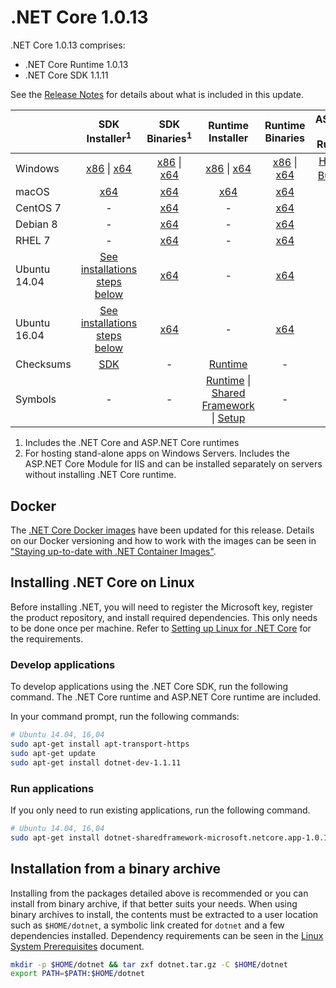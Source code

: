 
# .NET Core 1.0.13

.NET Core 1.0.13 comprises:

* .NET Core Runtime 1.0.13
* .NET Core SDK 1.1.11

See the [Release Notes](https://github.com/dotnet/core/blob/master/release-notes/1.0/1.0.13.md) for details about what is included in this update.

|           | SDK Installer<sup>1</sup>                                   | SDK Binaries<sup>1</sup>                            | Runtime Installer                                        | Runtime Binaries                                 | ASP.NET Core Runtime           |
| --------- | :------------------------------------------:     | :----------------------:                 | :---------------------------:                            | :-------------------------:                      | :-----------------:            |
| Windows   | [x86][dotnet-dev-win-x86.exe] \| [x64][dotnet-dev-win-x64.exe] | [x86][dotnet-dev-win-x86.zip] \| [x64][dotnet-dev-win-x64.zip] | [x86][dotnet-win-x86.exe] \| [x64][dotnet-win-x64.exe] | [x86][dotnet-win-x86.zip] \| [x64][dotnet-win-x64.zip] | [Hosting Bundle][DotNetCore-WindowsHosting.exe]<sup>2</sup> |
| macOS     | [x64][dotnet-dev-osx-x64.pkg]  | [x64][dotnet-dev-osx-x64.tar.gz]     | [x64][dotnet-osx-x64.pkg] | [x64][dotnet-osx-x64.tar.gz] | - |
| CentOS 7  | - | [x64][dotnet-dev-centos-x64.tar.gz] | - | [x64][dotnet-centos-x64.tar.gz]  | - |
| Debian 8  | - | [x64][dotnet-dev-debian-x64.tar.gz] | - | [x64][dotnet-debian-x64.tar.gz]  | - |
| RHEL 7    | -                                                | [x64][dotnet-dev-rhel-x64.tar.gz]                    | -                                                        | [x64][dotnet-rhel-x64.tar.gz] | - |
| Ubuntu 14.04 | [See installations steps below]((#installing-.net-core-on-linux))   | [x64][dotnet-dev-ubuntu-x64.tar.gz] | - | [x64][dotnet-ubuntu-x64.tar.gz] | - |
| Ubuntu 16.04 | [See installations steps below]((#installing-.net-core-on-linux))   | [x64][dotnet-dev-ubuntu.16.04-x64.tar.gz] | - | [x64][dotnet-ubuntu.16.04-x64.tar.gz]  | - |
| Checksums | [SDK][checksums-sdk]                             | -                                        | [Runtime][checksums-runtime]                             | - | - |
| Symbols   | -                                                | -                                        | [Runtime][coreclr-symbols.zip] \| [Shared Framework][corefx-symbols.zip] \| [Setup][core-setup-symbols.zip] | - | - |

1. Includes the .NET Core and ASP.NET Core runtimes
2. For hosting stand-alone apps on Windows Servers. Includes the ASP.NET Core Module for IIS and can be installed separately on servers without installing .NET Core runtime.

## Docker

The [.NET Core Docker images](https://hub.docker.com/r/microsoft/dotnet/) have been updated for this release. Details on our Docker versioning and how to work with the images can be seen in ["Staying up-to-date with .NET Container Images"](https://blogs.msdn.microsoft.com/dotnet/2018/06/18/staying-up-to-date-with-net-container-images/).

## Installing .NET Core on Linux

Before installing .NET, you will need to register the Microsoft key, register the product repository, and install required dependencies. This only needs to be done once per machine. Refer to [Setting up Linux for .NET Core][linux-setup] for the requirements.

### Develop applications

To develop applications using the .NET Core SDK, run the following command. The .NET Core runtime and ASP.NET Core runtime are included.

In your command prompt, run the following commands:

```bash
# Ubuntu 14.04, 16,04
sudo apt-get install apt-transport-https
sudo apt-get update
sudo apt-get install dotnet-dev-1.1.11
```

### Run applications

If you only need to run existing applications, run the following command.

```bash
# Ubuntu 14.04, 16,04
sudo apt-get install dotnet-sharedframework-microsoft.netcore.app-1.0.13
```

## Installation from a binary archive

Installing from the packages detailed above is recommended or you can install from binary archive, if that better suits your needs. When using binary archives to install, the contents must be extracted to a user location such as `$HOME/dotnet`, a symbolic link created for `dotnet` and a few dependencies installed. Dependency requirements can be seen in the [Linux System Prerequisites](https://github.com/dotnet/core/blob/master/Documentation/linux-prereqs.md) document.

```bash
mkdir -p $HOME/dotnet && tar zxf dotnet.tar.gz -C $HOME/dotnet
export PATH=$PATH:$HOME/dotnet
```

[blob-runtime]: https://dotnetcli.blob.core.windows.net/dotnet/Runtime/
[blob-sdk]: https://dotnetcli.blob.core.windows.net/dotnet/Sdk/
[release-notes]: https://github.com/dotnet/core/blob/master/release-notes/1.0/1.0.13.md

[dotnet-win-x86.zip]: https://download.visualstudio.microsoft.com/download/pr/bf245f8d-baac-40c1-8e71-cbbba707567a/1409618b28f28081543611fc6b3975b2/dotnet-win-x86.1.0.13.zip
[dotnet-win-x86.exe]: https://download.visualstudio.microsoft.com/download/pr/cb053d14-47f0-4b44-be07-10a8498c6e43/085f44c92dcc8f37f041362789d64652/dotnet-win-x86.1.0.13.exe
[dotnet-win-x64.zip]: https://download.visualstudio.microsoft.com/download/pr/9912c80e-d5cb-4444-ad0f-14c7d8be9934/6d84e4c1b52854fd3348b61a8f35390c/dotnet-win-x64.1.0.13.zip
[dotnet-win-x64.exe]: https://download.visualstudio.microsoft.com/download/pr/ca708427-f409-4c58-ba6c-8e4181165ca7/302fb8001cd5a43e1a2b3b298f178421/dotnet-win-x64.1.0.13.exe
[dotnet-osx-x64.tar.gz]: https://download.visualstudio.microsoft.com/download/pr/e0c8ff7d-f5bc-45f0-91a6-d498ca19ecdb/5a4c140f88ee9411c8c3422bbd3c21fb/dotnet-osx-x64.1.0.13.tar.gz
[dotnet-osx-x64.pkg]: https://download.visualstudio.microsoft.com/download/pr/f1abb833-4b3e-4c97-a1ef-5e8258a5bdf8/8e05b692b4e50005288c0712fc20ed9d/dotnet-osx-x64.1.0.13.pkg
[dotnet-centos-x64.tar.gz]: https://download.visualstudio.microsoft.com/download/pr/239e6fa0-ad82-4536-a48e-655dd0ccab1a/89fcb7d66660bec8259c97cd1d554d88/dotnet-centos-x64.1.0.13.tar.gz
[dotnet-debian-x64.tar.gz]: https://download.visualstudio.microsoft.com/download/pr/0459a9f3-c263-4086-b7e3-a846183f2132/c2f1813dd266658dd76628daba5806c3/dotnet-debian-x64.1.0.13.tar.gz
[dotnet-ubuntu-x64.tar.gz]: https://download.visualstudio.microsoft.com/download/pr/9892faa7-c699-461d-afeb-dcd0869f544b/76cd9455b6623e390c4f61ca73d7701e/dotnet-ubuntu-x64.1.0.13.tar.gz
[dotnet-ubuntu.16.04-x64.tar.gz]: https://download.visualstudio.microsoft.com/download/pr/30bac15b-7bca-4aa5-8981-bd71e171f3b0/ee84e87162dd3e344609faec9802cbde/dotnet-ubuntu.16.04-x64.1.0.13.tar.gz
[dotnet-rhel-x64.tar.gz]: https://download.visualstudio.microsoft.com/download/pr/632f280e-9f27-495f-bbe4-ccd17cde70ac/df8a4b586e8d7caa9ac6133e68aa41fe/dotnet-rhel-x64.1.0.13.tar.gz

[dotnet-dev-osx-x64.tar.gz]: https://download.visualstudio.microsoft.com/download/pr/15a05546-15df-488f-adcf-0e77e86dbefb/1f902e78cfea6209c387adce764a88bc/dotnet-dev-osx-x64.1.1.11.tar.gz
[dotnet-dev-osx-x64.pkg]: https://download.visualstudio.microsoft.com/download/pr/3c23a7aa-eecd-461b-ad45-979c4c684917/1b464bd34c763e664f7eed6006889d87/dotnet-dev-osx-x64.1.1.11.pkg
[dotnet-dev-win-x86.zip]: https://download.visualstudio.microsoft.com/download/pr/db408c7b-ef37-4374-b33b-a5b286adaa53/be0f0df977501c4df71ac3f04b9ce35e/dotnet-dev-win-x86.1.1.11.zip
[dotnet-dev-win-x86.exe]: https://download.visualstudio.microsoft.com/download/pr/9386d3bc-6799-4cc5-8288-c807674c72ed/b585db316f0d1c4cad749c247ef21b59/dotnet-dev-win-x86.1.1.11.exe
[dotnet-dev-win-x64.zip]: https://download.visualstudio.microsoft.com/download/pr/a298f85a-bc4c-4019-842e-021e397e3437/5c95727dfe79b600834291a8983b9507/dotnet-dev-win-x64.1.1.11.zip
[dotnet-dev-win-x64.exe]: https://download.visualstudio.microsoft.com/download/pr/baf5a5a7-68d6-4cf1-afdf-47968b5f91e7/05e6dfe191607ef6135a34215464f600/dotnet-dev-win-x64.1.1.11.exe
[dotnet-dev-centos-x64.tar.gz]: https://download.visualstudio.microsoft.com/download/pr/116bc57f-a6d6-474f-aca7-58c18fe0fac4/aa324344fc9c36623fb4a7c7e5bece0c/dotnet-dev-centos-x64.1.1.11.tar.gz
[dotnet-dev-debian-x64.tar.gz]: https://download.visualstudio.microsoft.com/download/pr/1ef84426-c1d0-4e3b-86a4-7fce48baecb8/a47dbe0cd3bc1eefdabbf9354f60004b/dotnet-dev-debian-x64.1.1.11.tar.gz
[dotnet-dev-debian.9-x64.tar.gz]: https://download.visualstudio.microsoft.com/download/pr/b5c87053-99b4-4c91-af5b-69a1c0e2c91e/ab8882f283fb7206d0f1ee965faa4288/dotnet-dev-debian.9-x64.1.1.11.tar.gz
[dotnet-dev-fedora.27-x64.tar.gz]: https://download.visualstudio.microsoft.com/download/pr/98eb7365-0ca8-4e29-b455-b165e583d0de/3a1da729266cb9b885f6747b376a0f7c/dotnet-dev-fedora.27-x64.1.1.11.tar.gz
[dotnet-dev-fedora.28-x64.tar.gz]: https://download.visualstudio.microsoft.com/download/pr/b3e55604-5a36-412d-ada3-9a46bba55fd0/473cb6db3926c04b7598d750f1d30731/dotnet-dev-fedora.28-x64.1.1.11.tar.gz
[dotnet-dev-opensuse.42.3-x64.tar.gz]: https://download.visualstudio.microsoft.com/download/pr/3b5e416e-1359-4638-b1f3-e0ac378d3550/13ee9ae8dd5bdd11a11abe1934542920/dotnet-dev-opensuse.42.3-x64.1.1.11.tar.gz
[dotnet-dev-ubuntu-x64.tar.gz]: https://download.visualstudio.microsoft.com/download/pr/c0957a2b-cac6-44d8-b1cc-0dad4420c825/8dc69e33f8cf44152fdf173d3bf0b746/dotnet-dev-ubuntu-x64.1.1.11.tar.gz
[dotnet-dev-ubuntu.16.04-x64.tar.gz]: https://download.visualstudio.microsoft.com/download/pr/c9f432a7-11fd-48a8-adef-fa95bc24a9ad/85a7293b69d07d5ed678ea21f6082539/dotnet-dev-ubuntu.16.04-x64.1.1.11.tar.gz
[dotnet-dev-ubuntu.18.04-x64.tar.gz]: https://download.visualstudio.microsoft.com/download/pr/aeac042a-cfef-4064-b914-7419f13c20ae/be14353986c2fbb2259064bcd2cc522a/dotnet-dev-ubuntu.18.04-x64.1.1.11.tar.gz
[dotnet-dev-rhel-x64.tar.gz]: https://download.visualstudio.microsoft.com/download/pr/e461be2e-e14f-4a78-b987-351da98fb9ab/dc2c11f04a967d3d5c15a9a47b2d9fcc/dotnet-dev-rhel-x64.1.1.11.tar.gz

[coreclr-symbols.zip]: https://download.visualstudio.microsoft.com/download/pr/94463197-e5ce-4780-a3e3-824b593984a4/6c8ccf14c6d7c48f2abe97f35e3349a4/coreclr-1.0.13-symbols.zip
[corefx-symbols.zip]: https://download.visualstudio.microsoft.com/download/pr/c8437415-67ab-4a52-b9e2-cb2d873818cb/756c1aec8815d1d23852ee91a769739e/corefx-1.0.13-symbols.zip
[core-setup-symbols.zip]: https://download.visualstudio.microsoft.com/download/pr/8b10e003-60e0-43de-80c8-1a1c93b0c9f8/fd1f4c730b2b2a808521686a470cd17b/core-setup-1.0.13-symbols.zip

[DotNetCore-WindowsHosting.exe]: https://download.visualstudio.microsoft.com/download/pr/b84d0334-d56b-47b3-9da4-c48a553ce286/5079d35485214be3fbd72a4fdf21a655/dotnetcore.1.0.13_1.1.10-windowshosting.exe

[checksums-runtime]: https://dotnetcli.blob.core.windows.net/dotnet/checksums/1.0.13-runtime-sha.txt
[checksums-sdk]: https://dotnetcli.blob.core.windows.net/dotnet/checksums/1.1.11-sdk-sha.txt

[linux-install]: https://www.microsoft.com/net/download/dotnet-core/1.0
[linux-setup]: https://github.com/dotnet/core/blob/master/Documentation/linux-setup.md
